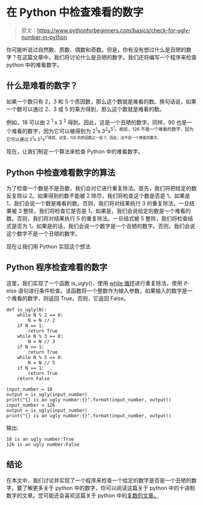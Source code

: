 # 在 Python 中检查难看的数字

> 原文：<https://www.pythonforbeginners.com/basics/check-for-ugly-number-in-python>

你可能听说过自然数、质数、偶数和奇数。但是，你有没有想过什么是丑陋的数字？在这篇文章中，我们将讨论什么是丑陋的数字。我们还将编写一个程序来检查 python 中的难看数字。

## 什么是难看的数字？

如果一个数只有 2，3 和 5 个质因数，那么这个数就是难看的数。换句话说，如果一个数可以通过 2、3 或 5 的乘方得到，那么这个数就是难看的数。

例如，18 可以由 2 <sup>1</sup> x 3 <sup>2</sup> 得到。因此，这是一个丑陋的数字。同样，90 也是一个难看的数字，因为它可以被得到为 2<sup>1</sup>x 3<sup>2</sup>x<sup>5<sup>1</sup>。相反，126 不是一个难看的数字，因为它可以通过 2<sup>1</sup>x 3<sup>2</sup>x<sup>7<sup>1</sup>得到。这里，126 的质因数之一是 7。因此，这不是一个难看的数字。</sup></sup>

现在，让我们制定一个算法来检查 Python 中的难看数字。

## Python 中检查难看数字的算法

为了检查一个数是不是丑数，我们会对它进行重复除法。首先，我们将把给定的数反复除以 2。如果得到的数不能被 2 除尽，我们将检查这个数是否是 1。如果是 1，我们会说一个数是难看的数。否则，我们将对结果执行 3 的重复除法。一旦结果被 3 整除，我们将检查它是否是 1。如果是，我们会说给定的数是一个难看的数。否则，我们将对结果执行 5 的重复除法。一旦结式被 5 整除，我们将检查结式是否为 1。如果是的话，我们会说一个数字是一个丑陋的数字。否则，我们会说这个数字不是一个丑陋的数字。

现在让我们用 Python 实现这个想法

## Python 程序检查难看的数字

这里，我们实现了一个函数 is_ugly()，使用 [while 循环](https://www.pythonforbeginners.com/loops/python-while-loop)进行重复除法，使用 if-else 语句进行条件检查。该函数将一个整数作为输入参数，如果输入的数字是一个难看的数字，则返回 True。否则，它返回 False。

```
def is_ugly(N):
    while N % 2 == 0:
        N = N // 2
    if N == 1:
        return True
    while N % 3 == 0:
        N = N // 3
    if N == 1:
        return True
    while N % 5 == 0:
        N = N // 5
    if N == 1:
        return True
    return False

input_number = 18
output = is_ugly(input_number)
print("{} is an ugly number:{}".format(input_number, output))
input_number = 126
output = is_ugly(input_number)
print("{} is an ugly number:{}".format(input_number, output)) 
```

输出:

```
18 is an ugly number:True
126 is an ugly number:False
```

## 结论

在本文中，我们讨论并实现了一个程序来检查一个给定的数字是否是一个丑陋的数字。要了解更多关于 python 中的数字，你可以阅读这篇关于 python 中的十进制数字的文章。您可能还会喜欢这篇关于 python 中的[复数的文章。](https://www.pythonforbeginners.com/data-types/complex-numbers-in-python)